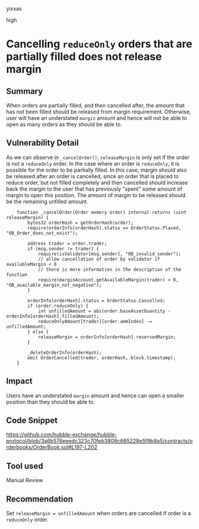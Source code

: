 yixxas

high

# Cancelling `reduceOnly` orders that are partially filled does not release margin

## Summary
When orders are partially filled, and then cancelled after, the amount that has not been filled should be released from margin requirement. Otherwise, user will have an understated `margin` amount and hence will not be able to open as many orders as they should be able to.

## Vulnerability Detail

As we can observe in `_cancelOrder()`, `releaseMargin` is only set if the order is not a `reduceOnly` order. In the case where an order is `reduceOnly`, it is possible for the order to be partially filled. In this case, margin should also be released after an order is cancelled, since an order that is placed to reduce order, but not filled completely and then cancelled should increase back the margin to the user that has previously "spent" some amount of margin to open this position. The amount of margin to be released should be the remaining unfilled amount.

```solidity
    function _cancelOrder(Order memory order) internal returns (uint releaseMargin) {
        bytes32 orderHash = getOrderHash(order);
        require(orderInfo[orderHash].status == OrderStatus.Placed, "OB_Order_does_not_exist");

        address trader = order.trader;
        if (msg.sender != trader) {
            require(isValidator[msg.sender], "OB_invalid_sender");
            // allow cancellation of order by validator if availableMargin < 0
            // there is more information in the description of the function
            require(marginAccount.getAvailableMargin(trader) < 0, "OB_available_margin_not_negative");
        }

        orderInfo[orderHash].status = OrderStatus.Cancelled;
        if (order.reduceOnly) {
            int unfilledAmount = abs(order.baseAssetQuantity - orderInfo[orderHash].filledAmount);
            reduceOnlyAmount[trader][order.ammIndex] -= unfilledAmount;
        } else {
            releaseMargin = orderInfo[orderHash].reservedMargin;
        }

        _deleteOrderInfo(orderHash);
        emit OrderCancelled(trader, orderHash, block.timestamp);
    }
```

## Impact
Users have an understated `margin` amount and hence can open a smaller position than they should be able to.

## Code Snippet
https://github.com/hubble-exchange/hubble-protocol/blob/3a6b576eeedc323c70feb3808c665228e5f9b8a5/contracts/orderbooks/OrderBook.sol#L197-L202

## Tool used

Manual Review

## Recommendation
Set `releaseMargin = unfilledAmount` when orders are cancelled if order is a `reduceOnly` order.
